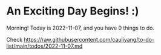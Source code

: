 # An Exciting Day Begins! :)

Morning! Today is 2022-11-07, and you have 0 things to do.

Check https://raw.githubusercontent.com/cauliyang/to-do-list/main/todos/2022-11-07.md